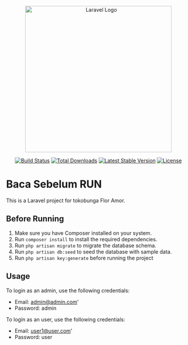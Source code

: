 <p align="center"><a href="https://laravel.com" target="_blank"><img src="https://raw.githubusercontent.com/laravel/art/master/logo-lockup/5%20SVG/2%20CMYK/1%20Full%20Color/laravel-logolockup-cmyk-red.svg" width="400" alt="Laravel Logo"></a></p>

<p align="center">
<a href="https://github.com/laravel/framework/actions"><img src="https://github.com/laravel/framework/workflows/tests/badge.svg" alt="Build Status"></a>
<a href="https://packagist.org/packages/laravel/framework"><img src="https://img.shields.io/packagist/dt/laravel/framework" alt="Total Downloads"></a>
<a href="https://packagist.org/packages/laravel/framework"><img src="https://img.shields.io/packagist/v/laravel/framework" alt="Latest Stable Version"></a>
<a href="https://packagist.org/packages/laravel/framework"><img src="https://img.shields.io/packagist/l/laravel/framework" alt="License"></a>
</p>

# Baca Sebelum RUN

This is a Laravel project for tokobunga Flor Amor.

## Before Running

1. Make sure you have Composer installed on your system.
2. Run `composer install` to install the required dependencies.
3. Run `php artisan migrate` to migrate the database schema.
4. Run `php artisan db:seed` to seed the database with sample data.
5. Run `php artisan key:generate` before running the project

## Usage

To login as an admin, use the following credentials:

- Email: admin@admin.com'
- Password: admin

To login as an user, use the following credentials:
- Email: user1@user.com'
- Password: user
 
 

